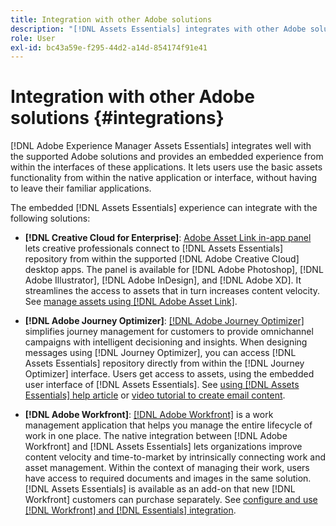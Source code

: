 ```yaml
---
title: Integration with other Adobe solutions
description: "[!DNL Assets Essentials] integrates with other Adobe solutions and provides an embedded experience from within the native application."
role: User
exl-id: bc43a59e-f295-44d2-a14d-854174f91e41
---
```

# Integration with other Adobe solutions {#integrations}

[!DNL Adobe Experience Manager Assets Essentials] integrates well with the supported Adobe solutions and provides an embedded experience from within the interfaces of these applications. It lets users use the basic assets functionality from within the native application or interface, without having to leave their familiar applications.

The embedded [!DNL Assets Essentials] experience can integrate with the following solutions:

* **[!DNL Creative Cloud for Enterprise]**: [Adobe Asset Link in-app panel](https://www.adobe.com/creativecloud/business/enterprise/adobe-asset-link.html) lets creative professionals connect to [!DNL Assets Essentials] repository from within the supported [!DNL Adobe Creative Cloud] desktop apps. The panel is available for [!DNL Adobe Photoshop], [!DNL Adobe Illustrator], [!DNL Adobe InDesign], and [!DNL Adobe XD]. It streamlines the access to assets that in turn increases content velocity. See [manage assets using [!DNL Adobe Asset Link]](https://helpx.adobe.com/enterprise/using/manage-assets-using-adobe-asset-link.html).

* **[!DNL Adobe Journey Optimizer]**: [[!DNL Adobe Journey Optimizer]](https://business.adobe.com/products/journey-optimizer/adobe-journey-optimizer.html) simplifies journey management for customers to provide omnichannel campaigns with intelligent decisioning and insights. When designing messages using [!DNL Journey Optimizer], you can access [!DNL Assets Essentials] repository directly from within the [!DNL Journey Optimizer] interface. Users get access to assets, using the embedded user interface of [!DNL Assets Essentials]. See [using [!DNL Assets Essentials] help article](https://experienceleague.adobe.com/docs/journey-optimizer/using/create-messages/assets-essentials.html) or [video tutorial to create email content](https://experienceleague.adobe.com/docs/journey-optimizer-learn/tutorials/create-messages/create-email-content-with-the-message-editor.html).

* **[!DNL Adobe Workfront]**: [[!DNL Adobe Workfront]](https://www.workfront.com/) is a work management application that helps you manage the entire lifecycle of work in one place. The native integration between [!DNL Adobe Workfront] and [!DNL Assets Essentials] lets organizations improve content velocity and time-to-market by intrinsically connecting work and asset management. Within the context of managing their work, users have access to required documents and images in the same solution. [!DNL Assets Essentials] is available as an add-on that new [!DNL Workfront] customers can purchase separately. See [configure and use [!DNL Workfront] and [!DNL Essentials] integration](https://one.workfront.com/s/document-item?bundleId=the-new-workfront-experience&topicId=Content%2FDocuments%2FAdobe_Workfront_for_Experience_Manager_Assets_Essentials%2F_workfront-for-aem-asset-essentials.htm).

<!-- TBD: Hiding this link till GA. Do not even include the beta mention as discussed with Greg. Beta is done with customers selected by the Accounts team. It is not an open Beta program. At GA, document this.

* **[[!DNL Creative Cloud Libraries]**: This integration will be made available in the future.

* **[[!DNL Adobe Studio]]**: This integration will be made available in the future.
-->
